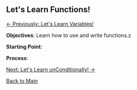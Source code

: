 ## Let's Learn Functions!

[<- Previously: Let's Learn Variables!](Math.md)


**Objectives**: Learn how to use and write functions.z

**Starting Point**:

**Process**: 

[Next: Let's Learn unConditionally! ->](Conditionals.md)

[Back to Main](../../README.md)
